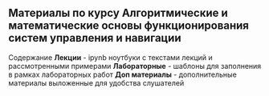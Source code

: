 ## Материалы по курсу Алгоритмические и математические основы функционирования систем управления и навигации
Содержание
**Лекции** - ipynb ноутбуки с текстами лекций и рассмотренными примерами
**Лабораторные** - шаблоны для заполнения в рамках лабораторных работ
**Доп материалы** - дополнительные материалы выложенные для удобства слушателей
